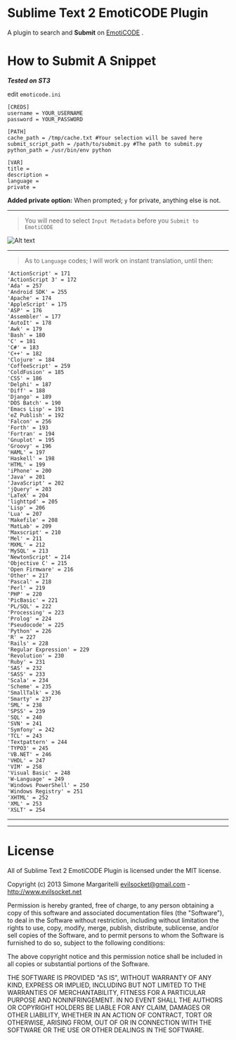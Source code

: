 # Sublime Text 2 EmotiCODE Plugin

A plugin to search and **Submit** on [EmotiCODE](http://www.emoticode.net) .

# How to Submit A Snippet
***Tested on ST3***   

edit `emoticode.ini` 

```
[CREDS]
username = YOUR_USERNAME
password = YOUR_PASSWORD

[PATH]
cache_path = /tmp/cache.txt #Your selection will be saved here
submit_script_path = /path/to/submit.py #The path to submit.py
python_path = /usr/bin/env python

[VAR]
title = 
description = 
language =
private = 
```

**Added private option:** When prompted; ``y`` for private, anything else is not.
***  

> You will need to select ```Input Metadata``` before you ```Submit to EmotiCODE```  

![Alt text](http://sysbase.org/preview.png "Optional title")

***

> As to `Language` codes; I will work on instant translation, until then:
```
'ActionScript' = 171 
'ActionScript 3' = 172
'Ada' = 257
'Android SDK' = 255
'Apache' = 174
'AppleScript' = 175
'ASP' = 176
'Assembler' = 177
'AutoIt' = 178
'Awk' = 179
'Bash' = 180
'C' = 181
'C#' = 183
'C++' = 182
'Clojure' = 184
'CoffeeScript' = 259
'ColdFusion' = 185
'CSS' = 186
'Delphi' = 187
'Diff' = 188
'Django' = 189
'DOS Batch' = 190
'Emacs Lisp' = 191
'eZ Publish' = 192
'Falcon' = 256
'Forth' = 193
'Fortran' = 194
'Gnuplot' = 195
'Groovy' = 196
'HAML' = 197
'Haskell' = 198
'HTML' = 199
'iPhone' = 200
'Java' = 201
'JavaScript' = 202
'jQuery' = 203
'LaTeX' = 204
'lighttpd' = 205
'Lisp' = 206
'Lua' = 207
'Makefile' = 208
'MatLab' = 209
'Maxscript' = 210
'Mel' = 211
'MXML' = 212
'MySQL' = 213
'NewtonScript' = 214
'Objective C' = 215
'Open Firmware' = 216
'Other' = 217
'Pascal' = 218
'Perl' = 219
'PHP' = 220
'PicBasic' = 221
'PL/SQL' = 222
'Processing' = 223
'Prolog' = 224
'Pseudocode' = 225
'Python' = 226
'R' = 227
'Rails' = 228
'Regular Expression' = 229
'Revolution' = 230
'Ruby' = 231
'SAS' = 232
'SASS' = 233
'Scala' = 234
'Scheme' = 235
'SmallTalk' = 236
'Smarty' = 237
'SML' = 238
'SPSS' = 239
'SQL' = 240
'SVN' = 241
'Symfony' = 242
'TCL' = 243
'Textpattern' = 244
'TYPO3' = 245
'VB.NET' = 246
'VHDL' = 247
'VIM' = 258
'Visual Basic' = 248
'W-Language' = 249
'Windows PowerShell' = 250
'Windows Registry' = 251
'XHTML' = 252
'XML' = 253
'XSLT' = 254
```

***





***

# License

All of Sublime Text 2 EmotiCODE Plugin is licensed under the MIT license.

Copyright (c) 2013 Simone Margaritelli <evilsocket@gmail.com> - <http://www.evilsocket.net>

Permission is hereby granted, free of charge, to any person obtaining a copy of this software and associated documentation files (the "Software"), to deal in the Software without restriction, including without limitation the rights to use, copy, modify, merge, publish, distribute, sublicense, and/or sell copies of the Software, and to permit persons to whom the Software is furnished to do so, subject to the following conditions:

The above copyright notice and this permission notice shall be included in all copies or substantial portions of the Software.

THE SOFTWARE IS PROVIDED "AS IS", WITHOUT WARRANTY OF ANY KIND, EXPRESS OR IMPLIED, INCLUDING BUT NOT LIMITED TO THE WARRANTIES OF MERCHANTABILITY, FITNESS FOR A PARTICULAR PURPOSE AND NONINFRINGEMENT. IN NO EVENT SHALL THE AUTHORS OR COPYRIGHT HOLDERS BE LIABLE FOR ANY CLAIM, DAMAGES OR OTHER LIABILITY, WHETHER IN AN ACTION OF CONTRACT, TORT OR OTHERWISE, ARISING FROM, OUT OF OR IN CONNECTION WITH THE SOFTWARE OR THE USE OR OTHER DEALINGS IN THE SOFTWARE.